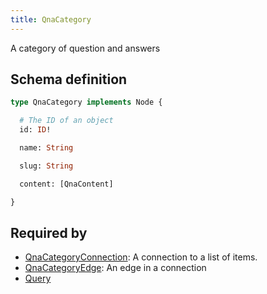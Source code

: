 ```yaml
---
title: QnaCategory
---
```


<p>A category of question and answers</p>


## Schema definition
```graphql
type QnaCategory implements Node {

  # The ID of an object
  id: ID! 

  name: String 

  slug: String 

  content: [QnaContent] 

}
```
## Required by
* [QnaCategoryConnection](graphql/schema/qnacategoryconnection.md): A connection to a list of items.
* [QnaCategoryEdge](graphql/schema/qnacategoryedge.md): An edge in a connection
* [Query](graphql/schema/query.md)
